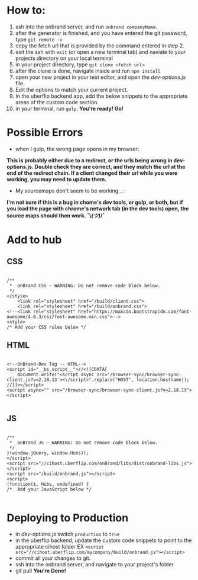 # How to:

1. ssh into the onbrand server, and run `onbrand companyName`.
2. after the generator is finished, and you have entered the git password, type `git remote -v`
3. copy the fetch url that is provided by the command entered in step 2.
4. exit the ssh with `exit` (or open a new terminal tab) and naviate to your projects directory on your local terminal
5. in your project directory, type `git clone <fetch url>`
6. after the clone is done, navigate inside and run `npm install`
7. open your new project in your text editor, and open the _dev-options.js_ file.
8. Edit the options to match your current project.
9. In the uberflip backend app, add the below snippets to the appropriate areas of the custom code section.
10. in your terminal, run `gulp`.
**You're ready! Go!**

# Possible Errors
- when I gulp, the wrong page opens in my browser:

**This is probably either due to a redirect, or the urls being wrong in dev-options.js. Double check they are correct, and they match the url at the end of the redirect chain. If a client changed their url while you were working, you may need to update them.**

- My sourcemaps don't seem to be working...:

**I'm not sure if this is a bug in chome's dev tools, or gulp, or both, but if you load the page with chrome's network tab (in the dev tools) open, the source maps should then work. ¯\\_(ツ)_/¯**


# Add to hub 


## CSS
```

/** 
 *  onBrand CSS – WARNING: Do not remove code block below.
 */
</style>
    <link rel="stylesheet" href="/build/client.css">
    <link rel="stylesheet" href="/build/onbrand.css">
<!--<link rel="stylesheet" href="https://maxcdn.bootstrapcdn.com/font-awesome/4.6.3/css/font-awesome.min.css">-->
<style>
/* Add your CSS rules below */

```

## HTML
```

<!--OnBrand-Dev Tag -- HTML-->
<script id="__bs_script__">//<![CDATA[
    document.write("<script async src='/browser-sync/browser-sync-client.js?v=2.18.13'><\/script>".replace("HOST", location.hostname));
//]]></script>
<script async="" src="/browser-sync/browser-sync-client.js?v=2.18.13"></script>


```


## JS
```

/** 
 *  onBrand JS – WARNING: Do not remove code block below.
 */
}(window.jQuery, window.Hubs));
</script>
<script src="//cihost.uberflip.com/onBrand/libs/dist/onbrand-libs.js"></script>
<script src="/build/onbrand.js"></script>
<script>
(function($, Hubs, undefined) {
/*  Add your JavaScript below */
	
```


# Deploying to Production

- in _dev-options.js_ switch `production` to `true`
- in the uberflip backend, update the custom code snippets to point to the appropriate cihost folder EX `<script src="//cihost.uberflip.com/mycompany/build/onbrand.js"></script>`
- commit all your changes to git.
- ssh into the onbrand server, and navigate to your project's folder
- git pull
**You're Done!**
